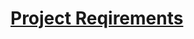 <!-- linking md file to TextDesign.css file-->
<link rel="stylesheet" href="TextDesign.css">

<!-- Starting Reqiurement Documentation -->
<h1><u>Project Reqirements</u></h1>
